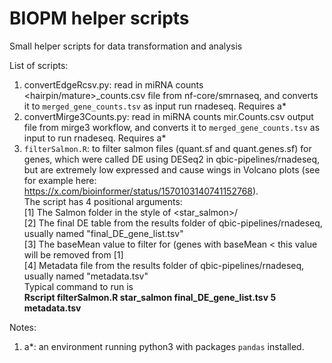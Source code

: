 # BIOPM helper scripts
Small helper scripts for data transformation and analysis 

List of scripts:
1. convertEdgeRcsv.py: read in miRNA counts <hairpin/mature>_counts.csv file from nf-core/smrnaseq, and converts it to `merged_gene_counts.tsv` as input run rnadeseq. Requires a*
2. convertMirge3Counts.py: read in miRNA counts mir.Counts.csv output file from mirge3 workflow,  and converts it to `merged_gene_counts.tsv` as input to run rnadeseq. Requires a*
3. `filterSalmon.R`: to filter salmon files (quant.sf and quant.genes.sf) for genes, which were called DE using DESeq2 in qbic-pipelines/rnadeseq, but are extremely low expressed and cause wings in Volcano plots (see for example here: https://x.com/bioinformer/status/1570103140741152768).   
             The script has 4 positional arguments:  
             [1] The Salmon folder in the style of <star_salmon>/<QbiCBarcode>   
             [2] The final DE table from the results folder of qbic-pipelines/rnadeseq, usually named "final_DE_gene_list.tsv"  
             [3] The baseMean value to filter for (genes with baseMean < this value will be removed from [1]  
             [4] Metadata file from the results folder of qbic-pipelines/rnadeseq, usually named "metadata.tsv"  
    Typical command to run is  
    **Rscript filterSalmon.R star_salmon final_DE_gene_list.tsv 5 metadata.tsv**
   
Notes:
1. a*: an environment running python3 with packages `pandas` installed. 
